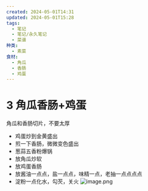 ```yaml
---
created: 2024-05-01T14:31
updated: 2024-05-01T15:28
tags:
  - 笔记
  - 笔记/永久笔记
  - 菜谱
种类:
  - 素菜
食材:
  - 角瓜
  - 香肠
  - 鸡蛋
---
```

# 3 角瓜香肠+鸡蛋
角瓜和香肠切片，不要太厚
- 鸡蛋炒到金黄盛出
- 煎一下香肠，微微变色盛出
- 葱蒜五香粉爆锅
- 放角瓜炒软
- 放鸡蛋香肠
- 放酱油一点点，盐一点点，味精一点，老抽一点点点点
- 淀粉一点化水，勾芡，关火
![image.png](https://gcore.jsdelivr.net/gh/wsm6636/pic/202405011528515.png)
